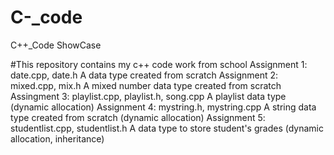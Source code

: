 # C-_code
C++_Code ShowCase

#This repository contains my c++ code work from school
Assignment 1: date.cpp, date.h    A data type created from scratch
Assignment 2: mixed.cpp, mix.h    A mixed number data type created from scratch
Assingment 3: playlist.cpp, playlist.h, song.cpp  A playlist data type     (dynamic allocation)
Assignment 4: mystring.h, mystring.cpp  A string data type created from scratch     (dynamic allocation)
Assignment 5: studentlist.cpp, studentlist.h  A data type to store student's grades (dynamic allocation, inheritance)
